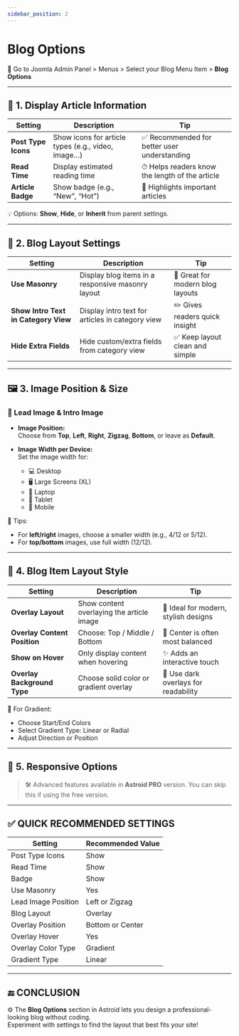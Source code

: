 ```yaml
---
sidebar_position: 2
---
```


# Blog Options

📍 Go to Joomla Admin Panel > Menus > Select your Blog Menu Item > **Blog Options**

---

## 🔹 1. Display Article Information

| Setting | Description | Tip |
|--------|-------------|-----|
| **Post Type Icons** | Show icons for article types (e.g., video, image…) | ✅ Recommended for better user understanding |
| **Read Time** | Display estimated reading time | ⏱ Helps readers know the length of the article |
| **Article Badge** | Show badge (e.g., “New”, “Hot”) | 🔖 Highlights important articles |

💡 Options: **Show**, **Hide**, or **Inherit** from parent settings.

---

## 🔹 2. Blog Layout Settings

| Setting | Description | Tip |
|--------|-------------|-----|
| **Use Masonry** | Display blog items in a responsive masonry layout | 📐 Great for modern blog layouts |
| **Show Intro Text in Category View** | Display intro text for articles in category view | ✏️ Gives readers quick insight |
| **Hide Extra Fields** | Hide custom/extra fields from category view | ✅ Keep layout clean and simple |

---

## 🖼️ 3. Image Position & Size

### 📌 Lead Image & Intro Image

- **Image Position:**  
  Choose from **Top**, **Left**, **Right**, **Zigzag**, **Bottom**, or leave as **Default**.

- **Image Width per Device:**  
  Set the image width for:
    - 💻 Desktop
    - 🖥 Large Screens (XL)
    - 📒 Laptop
    - 📱 Tablet
    - 📳 Mobile

📐 Tips:
- For **left/right** images, choose a smaller width (e.g., 4/12 or 5/12).
- For **top/bottom** images, use full width (12/12).

---

## 🎨 4. Blog Item Layout Style

| Setting | Description | Tip |
|--------|-------------|-----|
| **Overlay Layout** | Show content overlaying the article image | 🎨 Ideal for modern, stylish designs |
| **Overlay Content Position** | Choose: Top / Middle / Bottom | 📍 Center is often most balanced |
| **Show on Hover** | Only display content when hovering | ✨ Adds an interactive touch |
| **Overlay Background Type** | Choose solid color or gradient overlay | 🎨 Use dark overlays for readability |

🎨 For Gradient:
- Choose Start/End Colors
- Select Gradient Type: Linear or Radial
- Adjust Direction or Position

---

## 📱 5. Responsive Options

> 🛠️ Advanced features available in **Astroid PRO** version. You can skip this if using the free version.

---

## ✅ QUICK RECOMMENDED SETTINGS

| Setting | Recommended Value |
|--------|--------------------|
| Post Type Icons | Show |
| Read Time | Show |
| Badge | Show |
| Use Masonry | Yes |
| Lead Image Position | Left or Zigzag |
| Blog Layout | Overlay |
| Overlay Position | Bottom or Center |
| Overlay Hover | Yes |
| Overlay Color Type | Gradient |
| Gradient Type | Linear |

---

## 🔚 CONCLUSION

⚙️ The **Blog Options** section in Astroid lets you design a professional-looking blog without coding.  
Experiment with settings to find the layout that best fits your site!
